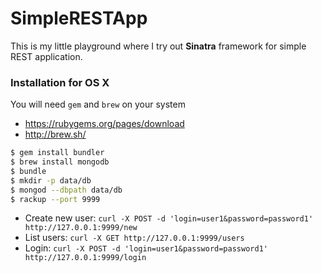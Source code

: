 # SimpleRESTApp

This is my little playground where I try out **Sinatra** framework for simple REST application.

### Installation for OS X

You will need `gem` and `brew` on your system
* https://rubygems.org/pages/download
* http://brew.sh/

```sh
$ gem install bundler
$ brew install mongodb
$ bundle
$ mkdir -p data/db
$ mongod --dbpath data/db
$ rackup --port 9999
```

* Create new user: `curl -X POST -d 'login=user1&password=password1' http://127.0.0.1:9999/new`
* List users: `curl -X GET http://127.0.0.1:9999/users`
* Login: `curl -X POST -d 'login=user1&password=password1' http://127.0.0.1:9999/login`
